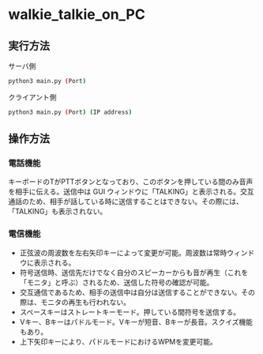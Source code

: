 # walkie_talkie_on_PC

## 実行方法

サーバ側
```bash
python3 main.py (Port)
```
クライアント側
```bash
python3 main.py (Port) (IP address)
```

## 操作方法

### 電話機能

キーボードのTがPTTボタンとなっており、このボタンを押している間のみ音声を相手に伝える。送信中は GUI ウィンドウに「TALKING」と表示される。交互通話のため、相手が話している時に送信することはできない。その際には、「TALKING」も表示されない。

### 電信機能

- 正弦波の周波数を左右矢印キーによって変更が可能。周波数は常時ウィンドウに表示される。
- 符号送信時、送信先だけでなく自分のスピーカーからも音が再生（これを「モニタ」と呼ぶ）されるため、送信した符号の確認が可能。
- 交互通信であるため、相手の送信中は自分は送信することができない。その際は、モニタの再生も行われない。
- スペースキーはストレートキーモード。押している間符号を送信する。
- Vキー、Bキーはパドルモード。Vキーが短音、Bキーが長音。スクイズ機能もあり。
- 上下矢印キーにより、パドルモードにおけるWPMを変更可能。

